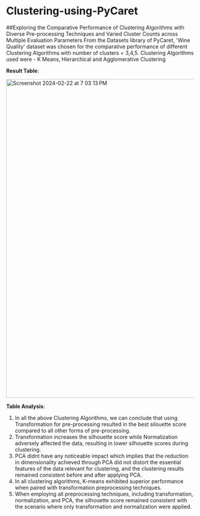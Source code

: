 # Clustering-using-PyCaret


##Exploring the Comparative Performance of Clustering Algorithms with Diverse Pre-processing Techniques and Varied Cluster Counts across Multiple Evaluation Parameters
From the Datasets library of PyCaret, 'Wine Quality' dataset was chosen for the comparative performance of different Clustering Algorithms with number of clusters = 3,4,5.
Clustering Algorithms used were - K Means, Hierarchical and Agglomerative Clustering

**Result Table**:

<img width="855" alt="Screenshot 2024-02-22 at 7 03 13 PM" src="https://github.com/adityaraj8811/Clustering-using-PyCaret/assets/91868945/a5b9fee5-22d8-4553-828a-4bdd35abe384">

**Table Analysis**:
1. In all the above Clustering Algorithms, we can conclude that using Transformation for pre-processing resulted in the best silouette score compared to all other forms of pre-processing.
2. Transformation increases the silhouette score while Normalization adversely affected the data, resulting in lower silhouette scores during clustering.
3. PCA didnt have any noticeable impact which implies that the reduction in dimensionality achieved through PCA did not distort the essential features of the data relevant for clustering, and the clustering results remained consistent before and after applying PCA.
4. In all clustering algorithms, K-means exhibited superior performance when paired with transformation preprocessing techniques.
5. When employing all preprocessing techniques, including transformation, normalization, and PCA, the silhouette score remained consistent with the scenario where only transformation and normalization were applied.
